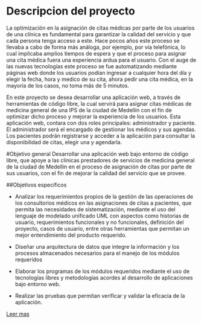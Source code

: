 # Descripcion del proyecto

La optimización en la asignación de citas médicas por parte de los usuarios de una clínica es fundamental para garantizar la calidad del servicio y que cada persona tenga acceso a este. Hace pocos años este proceso se llevaba a cabo de forma más análoga, por ejemplo, por vía telefónica, lo cual implicaba amplios tiempos de espera y que el proceso para asignar una cita médica fuera una experiencia ardua para el usuario. Con el auge de las nuevas tecnologías este proceso se fue automatizando mediante páginas web donde los usuarios podían ingresar a cualquier hora del día y elegir la fecha, hora y medico de su cita, ahora pedir una cita médica, en la mayoría de los casos, no toma más de 5 minutos.

En este proyecto se desea desarrollar una aplicación web, a través de herramientas de código libre, la cual servirá para asignar citas médicas de medicina general de una IPS de la ciudad de Medellín con el fin de optimizar dicho proceso y mejorar la experiencia de los usuarios. Esta aplicación web, contara con dos roles principales: administrador y paciente. El administrador será el encargado de gestionar los médicos y sus agendas. Los pacientes podrán registrarse y acceder a la aplicación para consultar la disponibilidad de citas, elegir una y agendarla.

#Objetivo general
Desarrollar una aplicación web bajo entorno de código libre, que apoye a las clínicas prestadores de servicios de medicina general de la ciudad de Medellin en el proceso de asignación de citas por parte de sus usuarios, con el fin de mejorar la calidad del servicio que se provee.

##Objetivos especificos
- Analizar los requerimientos propios de la gestión de las operaciones de los consultorios médicos en las asignaciones de citas a pacientes, que permita las necesidades de sistematización, mediante el uso del lenguaje de modelado unificado UML con aspectos como historias de usuario, requerimientos funcionales y no funcionales, definición del proyecto, casos de usuario, entre otras herramientas que permitan un mejor entendimiento del producto requerido. 

- Diseñar una arquitectura de datos que integre la información y los procesos almacenados necesarios para el manejo de los módulos requeridos 

- Elaborar los programas de los módulos requeridos mediante el uso de tecnologías libres y metodologías acordes al desarrollo de aplicaciones bajo entorno web. 

- Realizar las pruebas que permitan verificar y validar la eficacia de la aplicación.

[Leer mas](https://unabedu-my.sharepoint.com/:w:/g/personal/santiago_suarez_o365_unab_edu_co/ESaZC_6JQUJLi5CO7nXGQOUBNVz6JYovJ4C-ye1XRdYcWg?e=nePrmS)